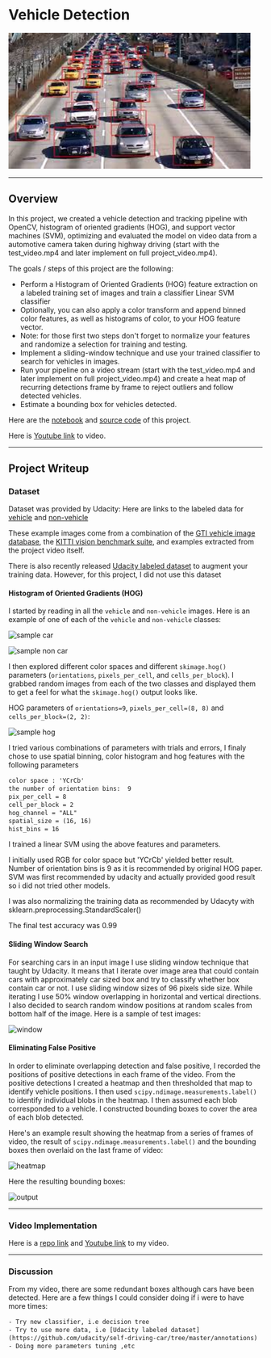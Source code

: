 # **Vehicle Detection**

<img src="../img/vehicle-detection.jpg" width="480" alt="Combined Image" />

---
Overview
---

In this project, we created a vehicle detection and tracking pipeline with OpenCV, histogram of oriented gradients (HOG), and support vector machines (SVM), optimizing and evaluated the model on video data from a automotive camera taken during highway driving (start with the test_video.mp4 and later implement on full project_video.mp4).

The goals / steps of this project are the following:

* Perform a Histogram of Oriented Gradients (HOG) feature extraction on a labeled training set of images and train a classifier Linear SVM classifier
* Optionally, you can also apply a color transform and append binned color features, as well as histograms of color, to your HOG feature vector. 
* Note: for those first two steps don't forget to normalize your features and randomize a selection for training and testing.
* Implement a sliding-window technique and use your trained classifier to search for vehicles in images.
* Run your pipeline on a video stream (start with the test_video.mp4 and later implement on full project_video.mp4) and create a heat map of recurring detections frame by frame to reject outliers and follow detected vehicles.
* Estimate a bounding box for vehicles detected.

Here are the [notebook](http://nbviewer.jupyter.org/gist/tranlyvu/3f15440e66a89c1b50bb4993878d1390) and [source code](https://github.com/tranlyvu/autonomous-vehicle-projects/blob/master/Vehicle%20Detection/src/vehicle_detection.py) of this project.

Here is [Youtube link](https://youtu.be/5ArWpcyd7WQ) to video.

---
Project Writeup
---

### Dataset

Dataset was provided by Udacity: Here are links to the labeled data for [vehicle](https://s3.amazonaws.com/udacity-sdc/Vehicle_Tracking/vehicles.zip) and [non-vehicle](https://s3.amazonaws.com/udacity-sdc/Vehicle_Tracking/non-vehicles.zip) 

These example images come from a combination of the [GTI vehicle image database](http://www.gti.ssr.upm.es/data/Vehicle_database.html), the [KITTI vision benchmark suite](http://www.cvlibs.net/datasets/kitti/), and examples extracted from the project video itself.   

There is also recently released [Udacity labeled dataset](https://github.com/udacity/self-driving-car/tree/master/annotations) to augment your training data. However, for this project, I did not use this dataset


#### Histogram of Oriented Gradients (HOG)

I started by reading in all the `vehicle` and `non-vehicle` images.  Here is an example of one of each of the `vehicle` and `non-vehicle` classes:

![sample car](https://github.com/tranlyvu/autonomous-vehicle-projects/blob/master/Vehicle%20Detection/output_images/sample_car_img.jpg)

![sample non car](https://github.com/tranlyvu/autonomous-vehicle-projects/blob/master/Vehicle%20Detection/output_images/sample_non_car_img.jpg)

I then explored different color spaces and different `skimage.hog()` parameters (`orientations`, `pixels_per_cell`, and `cells_per_block`).  I grabbed random images from each of the two classes and displayed them to get a feel for what the `skimage.hog()` output looks like.

 HOG parameters of `orientations=9`, `pixels_per_cell=(8, 8)` and `cells_per_block=(2, 2)`:

![sample hog](https://github.com/tranlyvu/autonomous-vehicle-projects/blob/master/Vehicle%20Detection/output_images/sample_car_hog.jpg)

I tried various combinations of parameters with trials and errors, I finaly chose to use spatial binning, color histogram and hog features with the following parameters

```
color space : 'YCrCb' 
the number of orientation bins:  9 
pix_per_cell = 8 
cell_per_block = 2 
hog_channel = "ALL" 
spatial_size = (16, 16) 
hist_bins = 16   
```

I trained a linear SVM using the above features and parameters. 

I initially used RGB for color space but 'YCrCb' yielded better result. Number of orientation bins is 9 as it is recommended by original HOG paper. SVM was first recommended by udacity and actually provided good result so i did not tried other models.

I was also normalizing the training data as recommended by Udacyty with sklearn.preprocessing.StandardScaler()

The final test accuracy was 0.99

#### Sliding Window Search

For searching cars in an input image I use sliding window technique that taught by Udacity. It means that I iterate over image area that could contain cars with approximately car sized box and try to classify whether box contain car or not.  I use  sliding window sizes of 96 pixels side size. While iterating I use 50% window overlapping in horizontal and vertical directions. I also decided to search random window positions at random scales from bottom half of the image. Here is a sample of test images:

![window](https://github.com/tranlyvu/autonomous-vehicle-projects/blob/master/Vehicle%20Detection/output_images/window_search.jpg)

#### Eliminating False Positive

In order to eliminate overlapping detection and false positive, I recorded the positions of positive detections in each frame of the video.  From the positive detections I created a heatmap and then thresholded that map to identify vehicle positions.  I then used `scipy.ndimage.measurements.label()` to identify individual blobs in the heatmap.  I then assumed each blob corresponded to a vehicle.  I constructed bounding boxes to cover the area of each blob detected.  

Here's an example result showing the heatmap from a series of frames of video, the result of `scipy.ndimage.measurements.label()` and the bounding boxes then overlaid on the last frame of video:

![heatmap](https://github.com/tranlyvu/autonomous-vehicle-projects/blob/master/Vehicle%20Detection/output_images/sample_heatmap.jpg)

Here the resulting bounding boxes:

![output](https://github.com/tranlyvu/autonomous-vehicle-projects/blob/master/Vehicle%20Detection/output_images/sample_draw_img.jpg)

---
### Video Implementation

Here is a [repo link](https://github.com/tranlyvu/autonomous-vehicle-projects/blob/master/Vehicle%20Detection/output_videos/project_video.mp4) and [Youtube link](https://youtu.be/5ArWpcyd7WQ) to my video.

---
### Discussion

From my video, there are some redundant boxes although cars have been detected. Here are a few things I could consider doing if i were to have more times: 

```
- Try new classifier, i.e decision tree
- Try to use more data, i.e [Udacity labeled dataset](https://github.com/udacity/self-driving-car/tree/master/annotations)
- Doing more parameters tuning ,etc
```
